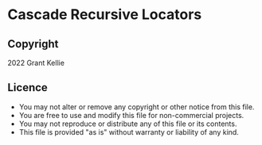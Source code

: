 # Cascade Recursive Locators
## Copyright
2022 Grant Kellie

## Licence
- You may not alter or remove any copyright or other notice from this file.  
- You are free to use and modify this file for non-commercial projects.  
- You may not reproduce or distribute any of this file or its contents.  
- This file is provided "as is" without warranty or liability of any kind.  
